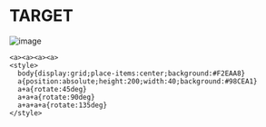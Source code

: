 # TARGET

![image](https://github.com/user-attachments/assets/6081ebad-27ec-43dc-9e4d-02aedbf11752)

```
<a><a><a><a>
<style>
  body{display:grid;place-items:center;background:#F2EAA8}
  a{position:absolute;height:200;width:40;background:#98CEA1}
  a+a{rotate:45deg}
  a+a+a{rotate:90deg}
  a+a+a+a{rotate:135deg}
</style>
```
